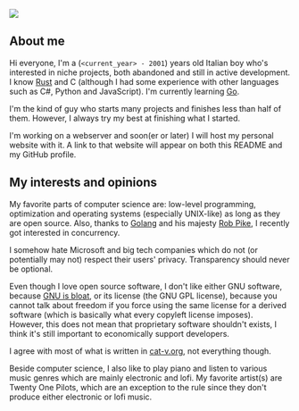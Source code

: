 ![](https://img.shields.io/github/last-commit/EdoardoLaGreca/EdoardoLaGreca?label=last%20change)

## About me

Hi everyone, I'm a (`<current_year> - 2001`) years old Italian boy who's interested in niche projects, both abandoned and still in active development. I know [Rust](https://www.rust-lang.org/) and C (although I had some experience with other languages such as C#, Python and JavaScript). I'm currently learning [Go](https://golang.org/).

I'm the kind of guy who starts many projects and finishes less than half of them. However, I always try my best at finishing what I started.

I'm working on a webserver and soon(er or later) I will host my personal website with it. A link to that website will appear on both this README and my GitHub profile.

## My interests and opinions

My favorite parts of computer science are: low-level programming, optimization and operating systems (especially UNIX-like) as long as they are open source. Also, thanks to [Golang](https://golang.org/) and his majesty [Rob Pike](https://en.wikipedia.org/wiki/Rob_Pike), I recently got interested in concurrency.

I somehow hate Microsoft and big tech companies which do not (or potentially may not) respect their users' privacy. Transparency should never be optional.

Even though I love open source software, I don't like either GNU software, because [GNU is bloat](http://9front.org/img/longcat.png), or its license (the GNU GPL license), because you cannot talk about freedom if you force using the same license for a derived software (which is basically what every copyleft license imposes).  
However, this does not mean that proprietary software shouldn't exists, I think it's still important to economically support developers.

I agree with most of what is written in [cat-v.org](cat-v.org), not everything though.

Beside computer science, I also like to play piano and listen to various music genres which are mainly electronic and lofi. My favorite artist(s) are Twenty One Pilots, which are an exception to the rule since they don't produce either electronic or lofi music.
